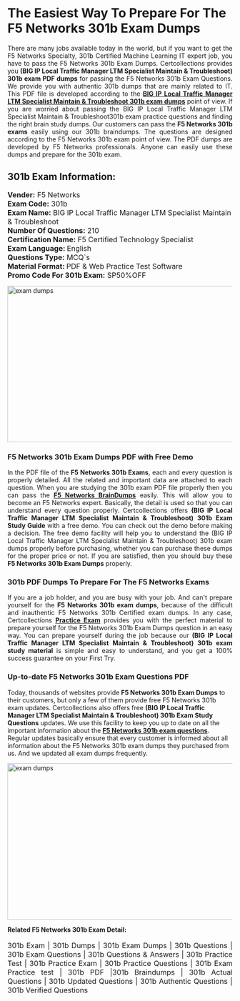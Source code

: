 <h1>The Easiest Way To Prepare For The F5 Networks 301b Exam Dumps</h1> <p style="text-align:justify">There are many jobs available today in the world, but if you want to get the F5 Networks Specialty, 301b Certified Machine Learning IT expert job, you have to pass the F5 Networks 301b Exam Dumps. Certcollections provides you <strong>(BIG IP Local Traffic Manager LTM Specialist Maintain & Troubleshoot) 301b exam PDF dumps</strong> for passing the F5 Networks 301b Exam Questions. We provide you with authentic 301b dumps that are mainly related to IT. This PDF file is developed according to the <a href="https://www.certsofficial.com/f5-networks/301b-questions"><strong>BIG IP Local Traffic Manager LTM Specialist Maintain & Troubleshoot 301b exam dumps</strong></a> point of view. If you are worried about passing the BIG IP Local Traffic Manager LTM Specialist Maintain & Troubleshoot301b exam practice questions and finding the right brain study dumps. Our customers can pass the <strong>F5 Networks 301b exams </strong>easily using our 301b braindumps. The questions are designed according to the F5 Networks 301b exam point of view. The PDF dumps are developed by F5 Networks professionals. Anyone can easily use these dumps and prepare for the 301b exam.</p> <h2><strong>301b Exam Information:</strong></h2> <p><span style="font-size:16px"><strong>Vender:</strong> F5 Networks<br /> <strong>Exam Code:</strong> 301b<br /> <strong>Exam Name:</strong> BIG IP Local Traffic Manager LTM Specialist Maintain & Troubleshoot<br /> <strong>Number Of Questions:</strong> 210<br /> <strong>Certification Name:</strong> F5 Certified Technology Specialist<br /> <strong>Exam Language: </strong>English<br /> <strong>Questions Type:</strong> MCQ`s<br /> <strong>Material Format: </strong>PDF & Web Practice Test Software<br /> <strong>Promo Code For 301b Exam:</strong> SP50%OFF</span></p> <p><a href="https://www.certsofficial.com/f5-networks/301b-questions" rel="no-follow"><img alt="exam dumps" src="https://www.certcollections.com/uploads/content/certsofficial.jpg" style="height:350px; width:750px" /></a></p> <h3><strong>F5 Networks 301b Exam Dumps PDF with Free Demo</strong></h3> <p style="text-align:justify">In the PDF file of the <strong>F5 Networks 301b Exams</strong>, each and every question is properly detailed. All the related and important data are attached to each question. When you are studying the 301b exam PDF file properly then you can pass the <a href="https://www.certsofficial.com/f5-networks-dumps"><strong>F5 Networks BrainDumps</strong></a> easily. This will allow you to become an F5 Networks expert. Basically, the detail is used so that you can understand every question properly. Certcollections offers <strong>(BIG IP Local Traffic Manager LTM Specialist Maintain & Troubleshoot) 301b Exam Study Guide</strong> with a free demo. You can check out the demo before making a decision. The free demo facility will help you to understand the (BIG IP Local Traffic Manager LTM Specialist Maintain & Troubleshoot) 301b exam dumps properly before purchasing, whether you can purchase these dumps for the proper price or not. If you are satisfied, then you should buy these <strong>F5 Networks 301b Exam Dumps</strong> properly.</p> <h3><strong>301b PDF Dumps To Prepare For The F5 Networks Exams</strong></h3> <p style="text-align:justify">If you are a job holder, and you are busy with your job. And can't prepare yourself for the <strong>F5 Networks 301b exam dumps</strong>, because of the difficult and inauthentic F5 Networks 301b Certified exam dumps. In any case, Certcollections <strong><a href="https://www.certsofficial.com/">Practice Exam</a></strong> provides you with the perfect material to prepare yourself for the F5 Networks 301b Exam Dumps question in an easy way. You can prepare yourself during the job because our <strong>(BIG IP Local Traffic Manager LTM Specialist Maintain & Troubleshoot) 301b exam study material</strong> is simple and easy to understand, and you get a 100% success guarantee on your First Try.</p> <h3><strong>Up-to-date F5 Networks 301b Exam Questions PDF</strong></h3> <p>Today, thousands of websites provide <strong>F5 Networks 301b Exam Dumps</strong> to their customers, but only a few of them provide free F5 Networks 301b exam updates. Certcollections also offers free <strong>(BIG IP Local Traffic Manager LTM Specialist Maintain & Troubleshoot) 301b Exam Study Questions</strong> updates. We use this facility to keep you up to date on all the important information about the <a href="https://www.certsofficial.com/f5-networks/301b-questions"><strong>F5 Networks 301b exam questions</strong></a>. Regular updates basically ensure that every customer is informed about all information about the F5 Networks 301b exam dumps they purchased from us. And we updated all exam dumps frequently.</p> <p><a href="https://www.certsofficial.com/f5-networks/301b-questions"><img alt="exam dumps " src="https://www.certcollections.com/uploads/content/certsofficial2.jpg" style="height:350px; width:750px" /></a></p> <p style="text-align:justify"><span style="font-size:14px"><strong>Related F5 Networks 301b Exam Detail:</strong></span><br /> <br /> <span style="font-size:16px">301b Exam | 301b Dumps | 301b Exam Dumps | 301b Questions | 301b Exam Questions | 301b Questions & Answers | 301b Practice Test | 301b Practice Exam | 301b Practice Questions | 301b Exam Practice test | 301b PDF |301b Braindumps | 301b Actual Questions | 301b Updated Questions | 301b Authentic Questions | 301b Verified Questions</span></p>
